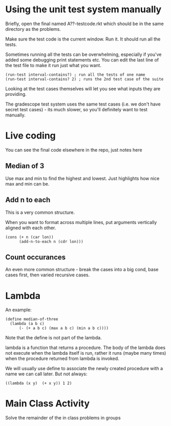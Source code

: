 
# Using the unit test system manually

Briefly, open the final named A??-testcode.rkt which should be in the
same directory as the problems.

Make sure the test code is the current window.  Run it. It should run
all the tests.

Sometimes running all the tests can be overwhelming, especially if
you've added some debugging print statements etc.  You can edit the
last line of the test file to make it run just what you want.

    (run-test interval-contains?) ; run all the tests of one name
    (run-test interval-contains? 2) ; runs the 2nd test case of the suite

Looking at the test cases themselves will let you see what inputs they
are providing.

The gradescope test system uses the same test cases (i.e. we don't
have secret test cases) - its much slower, so you'll definitely want
to test manually.

# Live coding

You can see the final code elsewhere in the repo, just notes here

## Median of 3

Use max and min to find the highest and lowest.  Just highlights how
nice max and min can be.

## Add n to each

This is a very common structure.

When you want to format across multiple lines, put arguments
vertically aligned with each other.

    (cons (+ n (car lon))
          (add-n-to-each n (cdr lon)))
          
## Count occurances

An even more common structure - break the cases into a big cond, base
cases first, then varied recursive cases.

# Lambda

An example:

    (define median-of-three
      (lambda (a b c)
          (- (+ a b c) (max a b c) (min a b c))))
          
          
Note that the define is not part of the lambda.

lambda is a function that returns a procedure.  The body of the lambda
does not execute when the lambda itself is run, rather it runs (maybe
many times) when the procedure returned from lambda is invoked.

We will usually use define to associate the newly created procedure
with a name we can call later.  But not always:

    ((lambda (x y)  (+ x y)) 1 2)

# Main Class Activity

Solve the remainder of the in class problems in groups
